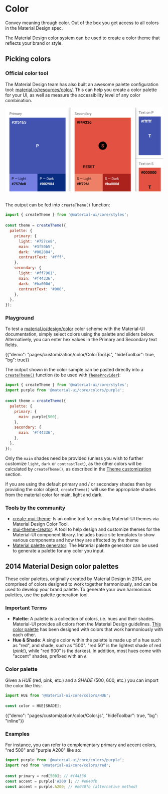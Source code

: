# Color

<p class="description">Convey meaning through color. Out of the box you get access to all colors in the Material Design spec.</p>

The Material Design [color system](https://material.io/design/color/) can be used to create a color theme that reflects your brand or style.

## Picking colors

### Official color tool

The Material Design team has also built an awesome palette configuration tool: [material.io/resources/color/](https://material.io/resources/color/).
This can help you create a color palette for your UI, as well as measure the accessibility level of any color combination.

<a href="https://material.io/resources/color/#!/?view.left=0&view.right=0&primary.color=3F51B5&secondary.color=F44336" target="_blank" rel="noopener nofollow">
  <img src="/static/images/color/colorTool.png" alt="Official color tool" style="width: 574px" />
</a>
<br />
<br />

The output can be fed into `createTheme()` function:

```js
import { createTheme } from '@material-ui/core/styles';

const theme = createTheme({
  palette: {
    primary: {
      light: '#757ce8',
      main: '#3f50b5',
      dark: '#002884',
      contrastText: '#fff',
    },
    secondary: {
      light: '#ff7961',
      main: '#f44336',
      dark: '#ba000d',
      contrastText: '#000',
    },
  },
});
```

### Playground

To test a [material.io/design/color](https://material.io/design/color/) color scheme with the Material-UI documentation, simply select colors using the palette and sliders below.
Alternatively, you can enter hex values in the Primary and Secondary text fields.

{{"demo": "pages/customization/color/ColorTool.js", "hideToolbar": true, "bg": true}}

The output shown in the color sample can be pasted directly into a [`createTheme()`](/customization/theming/#createtheme-options-theme) function (to be used with [`ThemeProvider`](/customization/theming/#theme-provider)):

```jsx
import { createTheme } from '@material-ui/core/styles';
import purple from '@material-ui/core/colors/purple';

const theme = createTheme({
  palette: {
    primary: {
      main: purple[500],
    },
    secondary: {
      main: '#f44336',
    },
  },
});
```

Only the `main` shades need be provided (unless you wish to further customize `light`, `dark` or `contrastText`), as the other colors will be calculated by `createTheme()`, as described in the [Theme customization](/customization/palette/) section.

If you are using the default primary and / or secondary shades then by providing the color object, `createTheme()` will use the appropriate shades from the material color for main, light and dark.

### Tools by the community

- [create-mui-theme](https://react-theming.github.io/create-mui-theme/): Is an online tool for creating Material-UI themes via Material Design Color Tool.
- [mui-theme-creator](https://bareynol.github.io/mui-theme-creator/): A tool to help design and customize themes for the Material-UI component library. Includes basic site templates to show various components and how they are affected by the theme
- [Material palette generator](https://material.io/inline-tools/color/): The Material palette generator can be used to generate a palette for any color you input.

## 2014 Material Design color palettes

These color palettes, originally created by Material Design in 2014, are comprised of colors designed to work together harmoniously, and can be used to develop your brand palette. To generate your own harmonious palettes, use the palette generation tool.

### Important Terms

- **Palette**: A palette is a collection of colors, i.e. hues and their shades. Material-UI provides all colors from the Material Design guidelines.
  [This color palette](#color-palette) has been designed with colors that work harmoniously with each other.
- **Hue & Shade**: A single color within the palette is made up of a hue such as "red", and shade, such as "500".
  "red 50" is the lightest shade of red (_pink!_), while "red 900" is the darkest.
  In addition, most hues come with "accent" shades, prefixed with an `A`.

### Color palette

Given a _HUE_ (red, pink, etc.) and a _SHADE_ (500, 600, etc.) you can import the color like this:

```jsx
import HUE from '@material-ui/core/colors/HUE';

const color = HUE[SHADE];
```

{{"demo": "pages/customization/color/Color.js", "hideToolbar": true, "bg": "inline"}}

### Examples

For instance, you can refer to complementary primary and accent colors, "red 500" and "purple A200" like so:

```js
import purple from '@material-ui/core/colors/purple';
import red from '@material-ui/core/colors/red';

const primary = red[500]; // #f44336
const accent = purple['A200']; // #e040fb
const accent = purple.A200; // #e040fb (alternative method)
```

